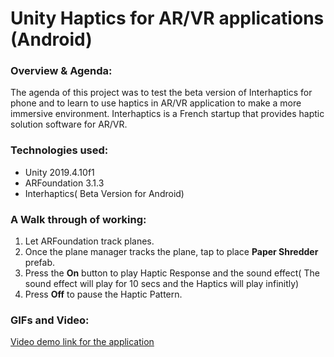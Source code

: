 # Unity Haptics for AR/VR applications (Android) 
### Overview & Agenda:
The agenda of this project was to test the beta version of Interhaptics for phone and to learn to use haptics in AR/VR application to make a more immersive environment.
Interhaptics is a French startup that provides haptic solution software for AR/VR.
### Technologies used:
- Unity 2019.4.10f1
- ARFoundation 3.1.3
- Interhaptics( Beta Version for Android)
### A Walk through of working:
1. Let ARFoundation track planes.
2. Once the plane manager tracks the plane, tap to place **Paper Shredder** prefab.
3. Press the **On** button to play Haptic Response and the sound effect( The sound effect will play for 10 secs and the Haptics will play infinitly)
4. Press **Off** to pause the Haptic Pattern.

### GIFs and Video:

[Video demo link for the application](https://drive.google.com/file/d/1mfOmzVSZvlRcIY68LWbMLHcOsSfX55NQ/view?usp=drivesdk
)
